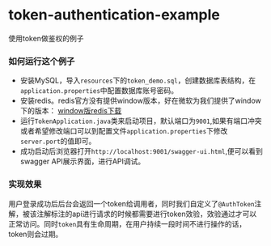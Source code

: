 # token-authentication-example
使用token做鉴权的例子


### 如何运行这个例子
+ 安装MySQL，导入`resources`下的`token_demo.sql`，创建数据库表结构，在`application.properties`中配置数据库账号密码。
+ 安装redis。redis官方没有提供window版本，好在微软为我们提供了window下的版本：
[window版redis下载](https://github.com/MicrosoftArchive/redis/releases/tag/win-3.2.100)
+  运行`TokenApplication.java`类来启动项目，默认端口为`9001`,如果有端口冲突或者希望修改端口可以到配置文件`application.properties`下修改`server.port`的值即可。
+  成功启动后浏览器打开`http://localhost:9001/swagger-ui.html`,便可以看到swagger API展示界面，进行API调试。

### 实现效果
用户登录成功后后台会返回一个token给调用者，同时我们自定义了`@AuthToken`注解，被该注解标注的api进行请求的时候都需要进行token效验，效验通过才可以正常访问。同时`token`具有生命周期，在用户持续一段时间不进行操作的话，token则会过期。